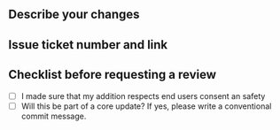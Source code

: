 ## Describe your changes

## Issue ticket number and link

## Checklist before requesting a review
- [ ] I made sure that my addition respects end users consent an safety
- [ ] Will this be part of a core update? If yes, please write a conventional commit message.
